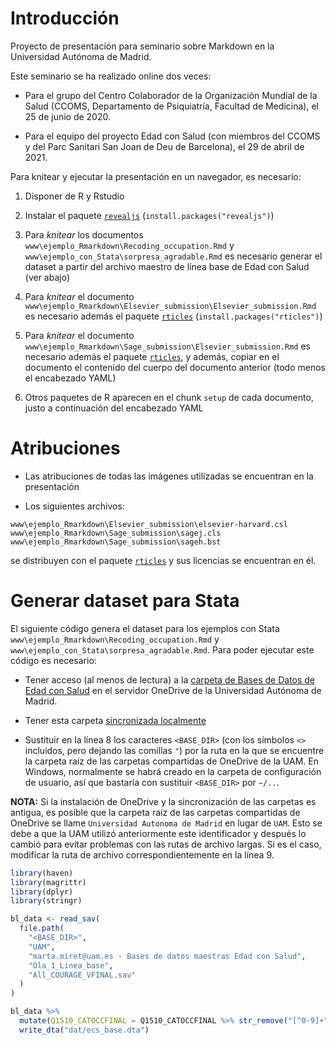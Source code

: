 # Introducción

Proyecto de presentación para seminario sobre Markdown en la
Universidad Autónoma de Madrid.

Este seminario se ha realizado online dos veces:

- Para el grupo del Centro Colaborador de la Organización Mundial de la Salud
(CCOMS, Departamento de Psiquiatría, Facultad de Medicina),
el 25 de junio de 2020.

- Para el equipo del proyecto Edad con Salud
(con miembros del CCOMS y del Parc Sanitari San Joan de Deu de Barcelona),
el 29 de abril de 2021.


Para knitear y ejecutar la presentación en un navegador, es necesario:

1. Disponer de R y Rstudio

1. Instalar el paquete [`revealjs`](https://cran.r-project.org/package=revealjs)
(`install.packages("revealjs")`)

1. Para _knitear_ los documentos
   `www\ejemplo_Rmarkdown\Recoding_occupation.Rmd` y
   `www\ejemplo_con_Stata\sorpresa_agradable.Rmd` es necesario generar
   el dataset a partir del archivo maestro de línea base
   de Edad con Salud (ver abajo)
   
1. Para _knitear_ el documento
   `www\ejemplo_Rmarkdown\Elsevier_submission\Elsevier_submission.Rmd`
   es necesario además el paquete
   [`rticles`](https://cran.r-project.org/package=rticles)
   (`install.packages("rticles")`)

1. Para _knitear_ el documento
   `www\ejemplo_Rmarkdown\Sage_submission\Elsevier_submission.Rmd`
   es necesario además el paquete
   [`rticles`](https://cran.r-project.org/package=rticles),
   y además, copiar en el documento
   el contenido del cuerpo del documento anterior
   (todo menos el encabezado YAML)

1. Otros paquetes de R aparecen en el chunk `setup` de cada documento,
   justo a continuación del encabezado YAML


# Atribuciones

- Las atribuciones de todas las imágenes utilizadas se encuentran en la presentación

- Los siguientes archivos:

```
www\ejemplo_Rmarkdown\Elsevier_submission\elsevier-harvard.csl
www\ejemplo_Rmarkdown\Sage_submission\sagej.cls
www\ejemplo_Rmarkdown\Sage_submission\sageh.bst
```
  
  se distribuyen con el paquete
  [`rticles`](https://cran.r-project.org/package=rticles)
  y sus licencias se encuentran en él.



# Generar dataset para Stata

El siguiente código genera el dataset para los ejemplos con Stata
`www\ejemplo_Rmarkdown\Recoding_occupation.Rmd` y
`www\ejemplo_con_Stata\sorpresa_agradable.Rmd`.
Para poder ejecutar este código es necesario:

- Tener acceso (al menos de lectura) a la
[carpeta de Bases de Datos de Edad con Salud][1]
en el servidor OneDrive de la Universidad Autónoma de Madrid.

[1]: https://dauam-my.sharepoint.com/:f:/r/personal/marta_miret_uam_es/Documents/Edad%20con%20Salud/Bases%20de%20datos%20maestras%20Edad%20con%20Salud?csf=1&web=1&e=Hid0Ay

- Tener esta carpeta [sincronizada localmente][2]

[2]: https://support.microsoft.com/es-es/office/agregar-carpetas-compartidas-a-onedrive-y-sincronizarlas-8a63cd47-1526-4cd8-bd09-ee3f9bfc1504

- Sustituir en la línea 8 los caracteres `<BASE_DIR>`
(con los símbolos `<>` incluidos, pero dejando las comillas `"`)
por la ruta en la que se encuentre la carpeta raíz de las carpetas compartidas
de OneDrive de la UAM.
En Windows, normalmente se habrá creado en la carpeta de configuración de
usuario, así que bastaría con sustituir `<BASE_DIR>` por `~/..`.

**NOTA:** Si la instalación de OneDrive y la sincronización de las carpetas es
antigua, es posible que la carpeta raíz de las carpetas compartidas de OneDrive
se llame `Universidad Autonoma de Madrid` en lugar de `UAM`.
Esto se debe a que la UAM utilizó anteriormente este identificador y después
lo cambió para evitar problemas con las rutas de archivo largas.
Si es el caso, modificar la ruta de archivo correspondientemente en la línea 9.

```r
library(haven)
library(magrittr)
library(dplyr)
library(stringr)

bl_data <- read_sav(
  file.path(
    "<BASE_DIR>",
    "UAM",
    "marta.miret@uam.es - Bases de datos maestras Edad con Salud",
    "Ola_1_Linea_base",
    "All_COURAGE_VFINAL.sav"
  )
)

bl_data %>%
  mutate(Q1510_CATOCCFINAL = Q1510_CATOCCFINAL %>% str_remove("[^0-9]+")) %>%
  write_dta("dat/ecs_base.dta")
```
